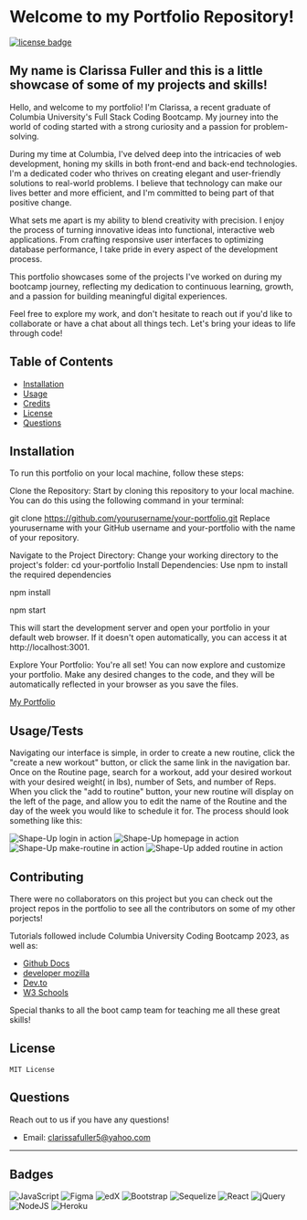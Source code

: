 # Welcome to my Portfolio Repository!

[![license badge](https://img.shields.io/badge/License-MIT-green)](LICENSE)

## My name is Clarissa Fuller and this is a little showcase of some of my projects and skills! 

Hello, and welcome to my portfolio! I'm Clarissa, a recent graduate of Columbia University's Full Stack Coding Bootcamp. My journey into the world of coding started with a strong curiosity and a passion for problem-solving.

During my time at Columbia, I've delved deep into the intricacies of web development, honing my skills in both front-end and back-end technologies. I'm a dedicated coder who thrives on creating elegant and user-friendly solutions to real-world problems. I believe that technology can make our lives better and more efficient, and I'm committed to being part of that positive change.

What sets me apart is my ability to blend creativity with precision. I enjoy the process of turning innovative ideas into functional, interactive web applications. From crafting responsive user interfaces to optimizing database performance, I take pride in every aspect of the development process.

This portfolio showcases some of the projects I've worked on during my bootcamp journey, reflecting my dedication to continuous learning, growth, and a passion for building meaningful digital experiences.

Feel free to explore my work, and don't hesitate to reach out if you'd like to collaborate or have a chat about all things tech. Let's bring your ideas to life through code!

## Table of Contents

- [Installation](#installation)
- [Usage](#usage)
- [Credits](#credits)
- [License](#license)
- [Questions](#questions)

## Installation
To run this portfolio on your local machine, follow these steps:

Clone the Repository: Start by cloning this repository to your local machine. You can do this using the following command in your terminal:

git clone https://github.com/yourusername/your-portfolio.git
Replace yourusername with your GitHub username and your-portfolio with the name of your repository.

Navigate to the Project Directory: Change your working directory to the project's folder:
cd your-portfolio
Install Dependencies: Use npm to install the required dependencies

npm install

npm start

This will start the development server and open your portfolio in your default web browser. If it doesn't open automatically, you can access it at http://localhost:3001.

Explore Your Portfolio: You're all set! You can now explore and customize your portfolio. Make any desired changes to the code, and they will be automatically reflected in your browser as you save the files.

[My Portfolio](https://shape-up-4300c0d6cf80.herokuapp.com/login)

## Usage/Tests

Navigating our interface is simple, in order to create a new routine, click the "create a new workout" button, or click the same link in the navigation bar.
Once on the Routine page, search for a workout, add your desired workout with your desired weight( in lbs), number of Sets, and number of Reps. When you click the "add to routine" button, your new routine will display on the left of the page, and allow you to edit the name of the Routine and the day of the week you would like to schedule it for.
The process should look something like this:

![Shape-Up login in action](/public/assets/images/screenshot.png)
![Shape-Up homepage in action](/public/assets/images/screenshot1.png)
![Shape-Up make-routine in action](/public/assets/images/screenshot2.png)
![Shape-Up added routine in action](/public/assets/images/screenshot3.png)

## Contributing

There were no collaborators on this project but you can check out the project repos in the portfolio to see all the contributors on some of my other porjects!

Tutorials followed include Columbia University Coding Bootcamp 2023, as well as:

- [Github Docs](https://docs.github.com/en)
- [developer mozilla](https://developer.mozilla.org/en-US/)
- [Dev.to](https://dev.to/)
- [W3 Schools](https://www.w3schools.com/)

Special thanks to all the boot camp team for teaching me all these great skills! 

## License

    MIT License

## Questions

Reach out to us if you have any questions!

- Email: clarissafuller5@yahoo.com

---

## Badges

![JavaScript](https://img.shields.io/badge/javascript-%23323330.svg?style=for-the-badge&logo=javascript&logoColor=%23F7DF1E)
![Figma](https://img.shields.io/badge/figma-%23F24E1E.svg?style=for-the-badge&logo=figma&logoColor=white) ![edX](https://img.shields.io/badge/edX-%2302262B.svg?style=for-the-badge&logo=edX&logoColor=white) ![Bootstrap](https://img.shields.io/badge/bootstrap-%238511FA.svg?style=for-the-badge&logo=bootstrap&logoColor=white)
![Sequelize](https://img.shields.io/badge/Sequelize-52B0E7?style=for-the-badge&logo=Sequelize&logoColor=white)
![React](https://img.shields.io/badge/react-%23404d59.svg?style=for-the-badge&logo=react&logoColor=%2361DAFB) ![jQuery](https://img.shields.io/badge/jquery-%230769AD.svg?style=for-the-badge&logo=jquery&logoColor=white)
![NodeJS](https://img.shields.io/badge/node.js-6DA55F?style=for-the-badge&logo=node.js&logoColor=white) ![Heroku](https://img.shields.io/badge/heroku-%23430098.svg?style=for-the-badge&logo=heroku&logoColor=white)
